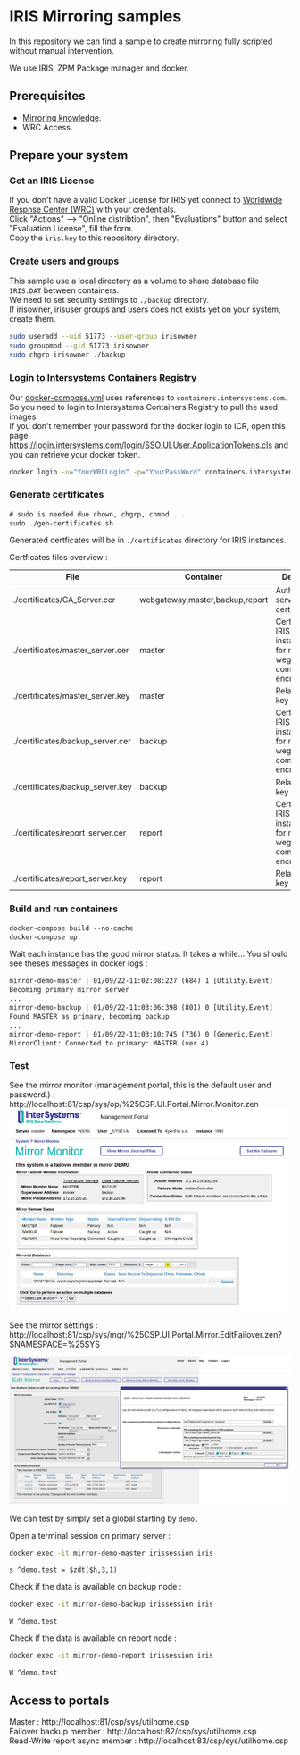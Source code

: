# IRIS Mirroring samples

In this repository we can find a sample to create mirroring fully scripted without manual intervention.  

We use IRIS, ZPM Package manager and docker.  


## Prerequisites

 * [Mirroring knowledge](https://docs.intersystems.com/irislatest/csp/docbook/DocBook.UI.Page.cls?KEY=GHA_mirror).  
 * WRC Access.  

## Prepare your system

### Get an IRIS License

If you don't have a valid Docker License for IRIS yet connect to [Worldwide Respnse Center (WRC)](https://wrc.interystems.com) with your credentials.  
Click "Actions" --> "Online distribtion", then "Evaluations" button and select "Evaluation License", fill the form.  
Copy the `iris.key` to this repository directory.  


### Create users and groups

This sample use a local directory as a volume to share database file `IRIS.DAT` between containers.  
We need to set security settings to `./backup` directory.  
If irisowner, irisuser groups and users does not exists yet on your system, create them.  

```bash
sudo useradd --uid 51773 --user-group irisowner
sudo groupmod --gid 51773 irisowner
sudo chgrp irisowner ./backup
```

### Login to Intersystems Containers Registry

Our [docker-compose.yml](./docker-compose.yml) uses references to `containers.intersystems.com`.  
So you need to login to Intersystems Containers Registry to pull the used images.  
If you don't remember your password for the docker login to ICR, open this page https://login.intersystems.com/login/SSO.UI.User.ApplicationTokens.cls and you can retrieve your docker token.  



```bash
docker login -u="YourWRCLogin" -p="YourPassWord" containers.intersystems.com
```

### Generate certificates


```
# sudo is needed due chown, chgrp, chmod ...
sudo ./gen-certificates.sh
```

Generated certficates will be in `./certificates` directory for IRIS instances.  

Certficates files overview : 

| File | Container | Description |
|--- |--- |--- |
| ./certificates/CA_Server.cer | webgateway,master,backup,report | Authority server certificate|
| ./certificates/master_server.cer | master | Certificate for IRIS master instance (used for mirror and wegateway communication encryption) |
| ./certificates/master_server.key | master | Related private key |
| ./certificates/backup_server.cer | backup | Certificate for IRIS backup instance (used for mirror and wegateway communication encryption) |
| ./certificates/backup_server.key | backup | Related private key |
| ./certificates/report_server.cer | report | Certificate for IRIS report instance (used for mirror and wegateway communication encryption) |
| ./certificates/report_server.key | report | Related private key |


### Build and run containers

```
docker-compose build --no-cache
docker-compose up
```

Wait each instance has the good mirror status.  It takes a while...
You should see theses messages in docker logs :  

```
mirror-demo-master | 01/09/22-11:02:08:227 (684) 1 [Utility.Event] Becoming primary mirror server
...
mirror-demo-backup | 01/09/22-11:03:06:398 (801) 0 [Utility.Event] Found MASTER as primary, becoming backup
...
mirror-demo-report | 01/09/22-11:03:10:745 (736) 0 [Generic.Event] MirrorClient: Connected to primary: MASTER (ver 4)
```

### Test

See the mirror monitor (management portal, this is the default user and password.) : http://localhost:81/csp/sys/op/%25CSP.UI.Portal.Mirror.Monitor.zen  
![Mirror-Monitor](./img/mirror-monitor.png)

See the mirror settings : http://localhost:81/csp/sys/mgr/%25CSP.UI.Portal.Mirror.EditFailover.zen?$NAMESPACE=%25SYS  


![Mirror-Configuration](./img/mirror-config.png)

We can test by simply set a global starting by `demo.`

Open a terminal session on primary server : 

```bash
docker exec -it mirror-demo-master irissession iris
```
```ObjectScript
s ^demo.test = $zdt($h,3,1)
```

Check if the data is available on backup node : 

```bash
docker exec -it mirror-demo-backup irissession iris
```
```ObjectScript
W ^demo.test
```

Check if the data is available on report node : 

```bash
docker exec -it mirror-demo-report irissession iris
```
```ObjectScript
W ^demo.test
```


## Access to portals

Master : http://localhost:81/csp/sys/utilhome.csp  
Failover backup member : http://localhost:82/csp/sys/utilhome.csp  
Read-Write report async member : http://localhost:83/csp/sys/utilhome.csp  
